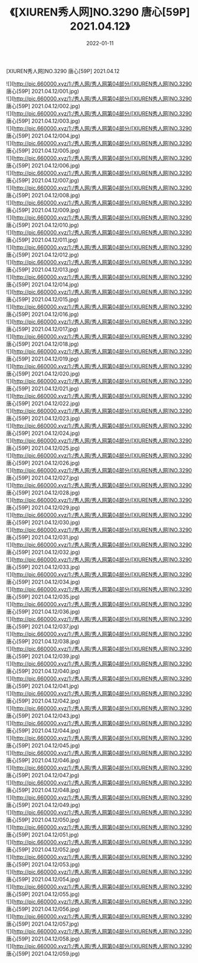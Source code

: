 ﻿---
layout: post
title:  《[XIUREN秀人网]NO.3290 唐心[59P] 2021.04.12》
date:   2022-01-11
img: http://pic.660000.xyz/1:/秀人网/秀人网第04部分/[XIUREN秀人网]NO.3290 唐心[59P] 2021.04.12/000.jpg
categories: [美女, 清纯, 唯美]
---

[XIUREN秀人网]NO.3290 唐心[59P] 2021.04.12

 ![](http://pic.660000.xyz/1:/秀人网/秀人网第04部分/[XIUREN秀人网]NO.3290 唐心[59P] 2021.04.12/001.jpg) <br>![](http://pic.660000.xyz/1:/秀人网/秀人网第04部分/[XIUREN秀人网]NO.3290 唐心[59P] 2021.04.12/002.jpg) <br>![](http://pic.660000.xyz/1:/秀人网/秀人网第04部分/[XIUREN秀人网]NO.3290 唐心[59P] 2021.04.12/003.jpg) <br>![](http://pic.660000.xyz/1:/秀人网/秀人网第04部分/[XIUREN秀人网]NO.3290 唐心[59P] 2021.04.12/004.jpg) <br>![](http://pic.660000.xyz/1:/秀人网/秀人网第04部分/[XIUREN秀人网]NO.3290 唐心[59P] 2021.04.12/005.jpg) <br>![](http://pic.660000.xyz/1:/秀人网/秀人网第04部分/[XIUREN秀人网]NO.3290 唐心[59P] 2021.04.12/006.jpg) <br>![](http://pic.660000.xyz/1:/秀人网/秀人网第04部分/[XIUREN秀人网]NO.3290 唐心[59P] 2021.04.12/007.jpg) <br>![](http://pic.660000.xyz/1:/秀人网/秀人网第04部分/[XIUREN秀人网]NO.3290 唐心[59P] 2021.04.12/008.jpg) <br>![](http://pic.660000.xyz/1:/秀人网/秀人网第04部分/[XIUREN秀人网]NO.3290 唐心[59P] 2021.04.12/009.jpg) <br>![](http://pic.660000.xyz/1:/秀人网/秀人网第04部分/[XIUREN秀人网]NO.3290 唐心[59P] 2021.04.12/010.jpg) <br>![](http://pic.660000.xyz/1:/秀人网/秀人网第04部分/[XIUREN秀人网]NO.3290 唐心[59P] 2021.04.12/011.jpg) <br>![](http://pic.660000.xyz/1:/秀人网/秀人网第04部分/[XIUREN秀人网]NO.3290 唐心[59P] 2021.04.12/012.jpg) <br>![](http://pic.660000.xyz/1:/秀人网/秀人网第04部分/[XIUREN秀人网]NO.3290 唐心[59P] 2021.04.12/013.jpg) <br>![](http://pic.660000.xyz/1:/秀人网/秀人网第04部分/[XIUREN秀人网]NO.3290 唐心[59P] 2021.04.12/014.jpg) <br>![](http://pic.660000.xyz/1:/秀人网/秀人网第04部分/[XIUREN秀人网]NO.3290 唐心[59P] 2021.04.12/015.jpg) <br>![](http://pic.660000.xyz/1:/秀人网/秀人网第04部分/[XIUREN秀人网]NO.3290 唐心[59P] 2021.04.12/016.jpg) <br>![](http://pic.660000.xyz/1:/秀人网/秀人网第04部分/[XIUREN秀人网]NO.3290 唐心[59P] 2021.04.12/017.jpg) <br>![](http://pic.660000.xyz/1:/秀人网/秀人网第04部分/[XIUREN秀人网]NO.3290 唐心[59P] 2021.04.12/018.jpg) <br>![](http://pic.660000.xyz/1:/秀人网/秀人网第04部分/[XIUREN秀人网]NO.3290 唐心[59P] 2021.04.12/019.jpg) <br>![](http://pic.660000.xyz/1:/秀人网/秀人网第04部分/[XIUREN秀人网]NO.3290 唐心[59P] 2021.04.12/020.jpg) <br>![](http://pic.660000.xyz/1:/秀人网/秀人网第04部分/[XIUREN秀人网]NO.3290 唐心[59P] 2021.04.12/021.jpg) <br>![](http://pic.660000.xyz/1:/秀人网/秀人网第04部分/[XIUREN秀人网]NO.3290 唐心[59P] 2021.04.12/022.jpg) <br>![](http://pic.660000.xyz/1:/秀人网/秀人网第04部分/[XIUREN秀人网]NO.3290 唐心[59P] 2021.04.12/023.jpg) <br>![](http://pic.660000.xyz/1:/秀人网/秀人网第04部分/[XIUREN秀人网]NO.3290 唐心[59P] 2021.04.12/024.jpg) <br>![](http://pic.660000.xyz/1:/秀人网/秀人网第04部分/[XIUREN秀人网]NO.3290 唐心[59P] 2021.04.12/025.jpg) <br>![](http://pic.660000.xyz/1:/秀人网/秀人网第04部分/[XIUREN秀人网]NO.3290 唐心[59P] 2021.04.12/026.jpg) <br>![](http://pic.660000.xyz/1:/秀人网/秀人网第04部分/[XIUREN秀人网]NO.3290 唐心[59P] 2021.04.12/027.jpg) <br>![](http://pic.660000.xyz/1:/秀人网/秀人网第04部分/[XIUREN秀人网]NO.3290 唐心[59P] 2021.04.12/028.jpg) <br>![](http://pic.660000.xyz/1:/秀人网/秀人网第04部分/[XIUREN秀人网]NO.3290 唐心[59P] 2021.04.12/029.jpg) <br>![](http://pic.660000.xyz/1:/秀人网/秀人网第04部分/[XIUREN秀人网]NO.3290 唐心[59P] 2021.04.12/030.jpg) <br>![](http://pic.660000.xyz/1:/秀人网/秀人网第04部分/[XIUREN秀人网]NO.3290 唐心[59P] 2021.04.12/031.jpg) <br>![](http://pic.660000.xyz/1:/秀人网/秀人网第04部分/[XIUREN秀人网]NO.3290 唐心[59P] 2021.04.12/032.jpg) <br>![](http://pic.660000.xyz/1:/秀人网/秀人网第04部分/[XIUREN秀人网]NO.3290 唐心[59P] 2021.04.12/033.jpg) <br>![](http://pic.660000.xyz/1:/秀人网/秀人网第04部分/[XIUREN秀人网]NO.3290 唐心[59P] 2021.04.12/034.jpg) <br>![](http://pic.660000.xyz/1:/秀人网/秀人网第04部分/[XIUREN秀人网]NO.3290 唐心[59P] 2021.04.12/035.jpg) <br>![](http://pic.660000.xyz/1:/秀人网/秀人网第04部分/[XIUREN秀人网]NO.3290 唐心[59P] 2021.04.12/036.jpg) <br>![](http://pic.660000.xyz/1:/秀人网/秀人网第04部分/[XIUREN秀人网]NO.3290 唐心[59P] 2021.04.12/037.jpg) <br>![](http://pic.660000.xyz/1:/秀人网/秀人网第04部分/[XIUREN秀人网]NO.3290 唐心[59P] 2021.04.12/038.jpg) <br>![](http://pic.660000.xyz/1:/秀人网/秀人网第04部分/[XIUREN秀人网]NO.3290 唐心[59P] 2021.04.12/039.jpg) <br>![](http://pic.660000.xyz/1:/秀人网/秀人网第04部分/[XIUREN秀人网]NO.3290 唐心[59P] 2021.04.12/040.jpg) <br>![](http://pic.660000.xyz/1:/秀人网/秀人网第04部分/[XIUREN秀人网]NO.3290 唐心[59P] 2021.04.12/041.jpg) <br>![](http://pic.660000.xyz/1:/秀人网/秀人网第04部分/[XIUREN秀人网]NO.3290 唐心[59P] 2021.04.12/042.jpg) <br>![](http://pic.660000.xyz/1:/秀人网/秀人网第04部分/[XIUREN秀人网]NO.3290 唐心[59P] 2021.04.12/043.jpg) <br>![](http://pic.660000.xyz/1:/秀人网/秀人网第04部分/[XIUREN秀人网]NO.3290 唐心[59P] 2021.04.12/044.jpg) <br>![](http://pic.660000.xyz/1:/秀人网/秀人网第04部分/[XIUREN秀人网]NO.3290 唐心[59P] 2021.04.12/045.jpg) <br>![](http://pic.660000.xyz/1:/秀人网/秀人网第04部分/[XIUREN秀人网]NO.3290 唐心[59P] 2021.04.12/046.jpg) <br>![](http://pic.660000.xyz/1:/秀人网/秀人网第04部分/[XIUREN秀人网]NO.3290 唐心[59P] 2021.04.12/047.jpg) <br>![](http://pic.660000.xyz/1:/秀人网/秀人网第04部分/[XIUREN秀人网]NO.3290 唐心[59P] 2021.04.12/048.jpg) <br>![](http://pic.660000.xyz/1:/秀人网/秀人网第04部分/[XIUREN秀人网]NO.3290 唐心[59P] 2021.04.12/049.jpg) <br>![](http://pic.660000.xyz/1:/秀人网/秀人网第04部分/[XIUREN秀人网]NO.3290 唐心[59P] 2021.04.12/050.jpg) <br>![](http://pic.660000.xyz/1:/秀人网/秀人网第04部分/[XIUREN秀人网]NO.3290 唐心[59P] 2021.04.12/051.jpg) <br>![](http://pic.660000.xyz/1:/秀人网/秀人网第04部分/[XIUREN秀人网]NO.3290 唐心[59P] 2021.04.12/052.jpg) <br>![](http://pic.660000.xyz/1:/秀人网/秀人网第04部分/[XIUREN秀人网]NO.3290 唐心[59P] 2021.04.12/053.jpg) <br>![](http://pic.660000.xyz/1:/秀人网/秀人网第04部分/[XIUREN秀人网]NO.3290 唐心[59P] 2021.04.12/054.jpg) <br>![](http://pic.660000.xyz/1:/秀人网/秀人网第04部分/[XIUREN秀人网]NO.3290 唐心[59P] 2021.04.12/055.jpg) <br>![](http://pic.660000.xyz/1:/秀人网/秀人网第04部分/[XIUREN秀人网]NO.3290 唐心[59P] 2021.04.12/056.jpg) <br>![](http://pic.660000.xyz/1:/秀人网/秀人网第04部分/[XIUREN秀人网]NO.3290 唐心[59P] 2021.04.12/057.jpg) <br>![](http://pic.660000.xyz/1:/秀人网/秀人网第04部分/[XIUREN秀人网]NO.3290 唐心[59P] 2021.04.12/058.jpg) <br>![](http://pic.660000.xyz/1:/秀人网/秀人网第04部分/[XIUREN秀人网]NO.3290 唐心[59P] 2021.04.12/059.jpg) <br>